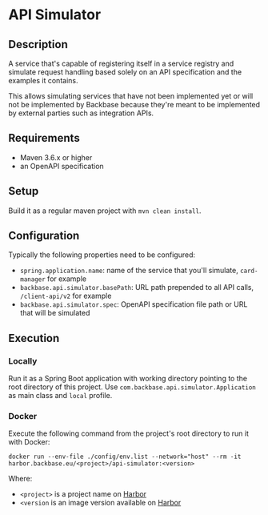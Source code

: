 # API Simulator

## Description

A service that's capable of registering itself in a service registry and simulate request handling based solely
on an API specification and the examples it contains.

This allows simulating services that have not been implemented yet or will not be implemented by Backbase because
they're meant to be implemented by external parties such as integration APIs.

## Requirements

- Maven 3.6.x or higher
- an OpenAPI specification

## Setup

Build it as a regular maven project with `mvn clean install`.

## Configuration

Typically the following properties need to be configured:

- `spring.application.name`: name of the service that you'll simulate, `card-manager` for example
- `backbase.api.simulator.basePath`: URL path prepended to all API calls, `/client-api/v2` for example
- `backbase.api.simulator.spec`: OpenAPI specification file path or URL that will be simulated

## Execution

### Locally

Run it as a Spring Boot application with working directory pointing to the root directory of this project.
Use `com.backbase.api.simulator.Application` as main class and `local` profile.

### Docker

Execute the following command from the project's root directory to run it with Docker:

`docker run --env-file ./config/env.list --network="host" --rm -it harbor.backbase.eu/<project>/api-simulator:<version>`

Where:
- `<project>` is a project name on [Harbor](https://harbor.backbase.eu/harbor/projects)
- `<version` is an image version available on [Harbor](https://harbor.backbase.eu/harbor/projects)
